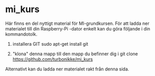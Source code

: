 # mi_kurs

Här finns en del nyttigt material för MI-grundkursen. För att ladda ner materialet till din Raspberry-Pi -dator enkelt kan du göra följande i din kommandotolk. 

1. installera GIT
sudo apt-get install git

2. "klona" denna mapp till den mapp du befinner dig i
git clone https://github.com/turbonikke/mi_kurs

Alternativt kan du ladda ner materialet rakt från denna sida. 
